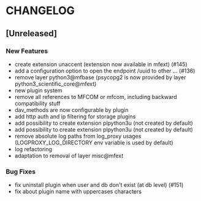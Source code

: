 # CHANGELOG


## [Unreleased]

### New Features
- create extension unaccent (extension now available in mfext) (#145)
- add a configuration option to open the endpoint /uuid to other … (#136)
- remove layer python3@mfbase (psycopg2 is now provided by layer python3_scientific_core@mfext)
- new plugin system
- remove all references to MFCOM or mfcom, including backward compatibility stuff
- dav_methods are now configurable by plugin
- add http auth and ip filtering for storage plugins
- add possibility to create extension plpython3u (not created by default)
- add possibility to create extension plpython3u (not created by default)
- remove absolute log paths from log_proxy usages (LOGPROXY_LOG_DIRECTORY env variable is used by default)
- log refactoring
- adaptation to removal of layer misc@mfext


### Bug Fixes
- fix uninstall plugin when user and db don't exist (at db level) (#151)
- fix about plugin name with uppercases characters






